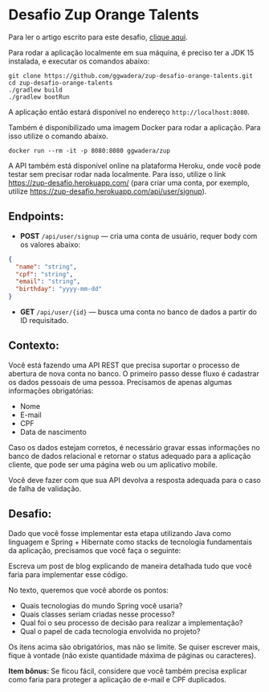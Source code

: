 # Desafio Zup Orange Talents

Para ler o artigo escrito para este desafio, [clique aqui](Desafio.md).

Para rodar a aplicação localmente em sua máquina, é preciso ter a JDK 15 instalada, e executar os comandos abaixo:

```shell
git clone https://github.com/ggwadera/zup-desafio-orange-talents.git
cd zup-desafio-orange-talents
./gradlew build
./gradlew bootRun
```

A aplicação então estará disponível no endereço `http://localhost:8080`.

Também é disponibilizado uma imagem Docker para rodar a aplicação. Para isso utilize o comando abaixo.

```shell
docker run --rm -it -p 8080:8080 ggwadera/zup
```

A API também está disponível online na plataforma Heroku, onde você pode testar sem precisar rodar nada localmente. Para
isso, utilize o link https://zup-desafio.herokuapp.com/ (para criar uma conta, por exemplo,
utilize https://zup-desafio.herokuapp.com/api/user/signup).

## Endpoints:

* **POST** `/api/user/signup` — cria uma conta de usuário, requer body com os valores abaixo:

```json
{
  "name": "string",
  "cpf": "string",
  "email": "string",
  "birthday": "yyyy-mm-dd"
}
```

* **GET** `/api/user/{id}` — busca uma conta no banco de dados a partir do ID requisitado.

## Contexto:

Você está fazendo uma API REST que precisa suportar o processo de abertura de nova conta no banco. O primeiro passo
desse fluxo é cadastrar os dados pessoais de uma pessoa. Precisamos de apenas algumas informações obrigatórias:

* Nome
* E-mail
* CPF
* Data de nascimento

Caso os dados estejam corretos, é necessário gravar essas informações no banco de dados relacional e retornar o status
adequado para a aplicação cliente, que pode ser uma página web ou um aplicativo mobile.

Você deve fazer com que sua API devolva a resposta adequada para o caso de falha de validação.

## Desafio:

Dado que você fosse implementar esta etapa utilizando Java como linguagem e Spring + Hibernate como stacks de tecnologia
fundamentais da aplicação, precisamos que você faça o seguinte:

Escreva um post de blog explicando de maneira detalhada tudo que você faria para implementar esse código.

No texto, queremos que você aborde os pontos:

* Quais tecnologias do mundo Spring você usaria?
* Quais classes seriam criadas nesse processo?
* Qual foi o seu processo de decisão para realizar a implementação?
* Qual o papel de cada tecnologia envolvida no projeto?

Os itens acima são obrigatórios, mas não se limite. Se quiser escrever mais, fique à vontade (não existe quantidade
máxima de páginas ou caracteres).

**Item bônus:** Se ficou fácil, considere que você também precisa explicar como faria para proteger a aplicação de
e-mail e CPF duplicados.
